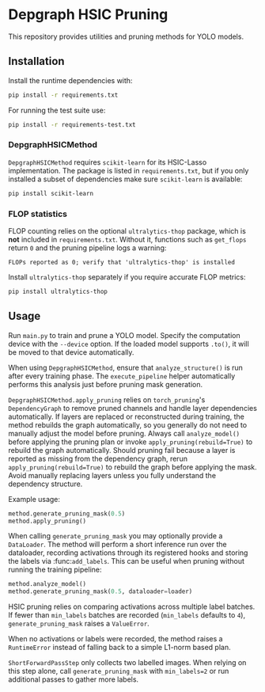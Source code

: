 # Depgraph HSIC Pruning

This repository provides utilities and pruning methods for YOLO models.

## Installation

Install the runtime dependencies with:

```bash
pip install -r requirements.txt
```

For running the test suite use:

```bash
pip install -r requirements-test.txt
```

### DepgraphHSICMethod

`DepgraphHSICMethod` requires `scikit-learn` for its HSIC-Lasso implementation.
The package is listed in `requirements.txt`, but if you only installed a subset of
dependencies make sure `scikit-learn` is available:

```bash
pip install scikit-learn
```

### FLOP statistics

FLOP counting relies on the optional `ultralytics-thop` package, which is **not**
included in `requirements.txt`. Without it, functions such as `get_flops`
return ``0`` and the pruning pipeline logs a warning:

```
FLOPs reported as 0; verify that 'ultralytics-thop' is installed
```

Install ``ultralytics-thop`` separately if you require accurate FLOP metrics:

```bash
pip install ultralytics-thop
```

## Usage

Run `main.py` to train and prune a YOLO model. Specify the computation device
with the `--device` option. If the loaded model supports `.to()`, it will be
moved to that device automatically.

When using `DepgraphHSICMethod`, ensure that `analyze_structure()` is run after every training phase. The `execute_pipeline` helper automatically performs this analysis just before pruning mask generation.

`DepgraphHSICMethod.apply_pruning` relies on `torch_pruning`'s
`DependencyGraph` to remove pruned channels and handle layer dependencies
automatically. If layers are replaced or reconstructed during training,
the method rebuilds the graph automatically, so you generally do not
need to manually adjust the model before pruning. Always call
`analyze_model()` before applying the pruning plan or invoke
``apply_pruning(rebuild=True)`` to rebuild the graph automatically.
Should pruning fail because a layer is reported as missing from the
dependency graph, rerun ``apply_pruning(rebuild=True)`` to rebuild the
graph before applying the mask. Avoid manually replacing layers unless
you fully understand the dependency structure.

Example usage:

```python
method.generate_pruning_mask(0.5)
method.apply_pruning()
```

When calling ``generate_pruning_mask`` you may optionally provide a
``DataLoader``. The method will perform a short inference run over the
dataloader, recording activations through its registered hooks and storing the
labels via :func:`add_labels`.  This can be useful when pruning without running
the training pipeline:

```python
method.analyze_model()
method.generate_pruning_mask(0.5, dataloader=loader)
```

HSIC pruning relies on comparing activations across multiple label batches.
If fewer than ``min_labels`` batches are recorded (``min_labels`` defaults to
``4``), ``generate_pruning_mask`` raises a ``ValueError``.

When no activations or labels were recorded, the method raises a
``RuntimeError`` instead of falling back to a simple L1-norm based plan.

``ShortForwardPassStep`` only collects two labelled images.  When relying on
this step alone, call ``generate_pruning_mask`` with ``min_labels=2`` or run
additional passes to gather more labels.


